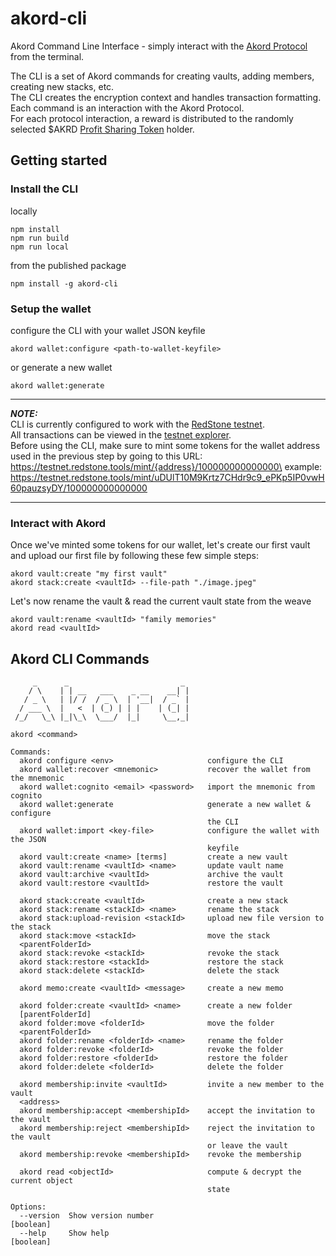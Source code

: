 # akord-cli
Akord Command Line Interface - simply interact with the [Akord Protocol](https://github.com/Akord-com/akord-protocol/blob/main/PROTOCOL_SPECIFICATION.md) from the terminal.

The CLI is a set of Akord commands for creating vaults, adding members, creating new stacks, etc.\
The CLI creates the encryption context and handles transaction formatting.\
Each command is an interaction with the Akord Protocol.\
For each protocol interaction, a reward is distributed to the randomly selected $AKRD [Profit Sharing Token](https://github.com/Akord-com/akord-pst/) holder.

## Getting started
### Install the CLI
locally
```
npm install
npm run build
npm run local
```
from the published package
```
npm install -g akord-cli
```
### Setup the wallet
configure the CLI with your wallet JSON keyfile
```
akord wallet:configure <path-to-wallet-keyfile>
```
or generate a new wallet
```
akord wallet:generate
```

----
**_NOTE:_**\
CLI is currently configured to work with the [RedStone testnet](https://testnet.redstone.tools).\
All transactions can be viewed in the [testnet explorer](https://sonar.redstone.tools/#/app/contracts?network=testnet).\
Before using the CLI, make sure to mint some tokens for the wallet address used in the previous step by going to this URL:\
https://testnet.redstone.tools/mint/{address}/100000000000000\
example: https://testnet.redstone.tools/mint/uDUlT10M9Krtz7CHdr9c9_ePKp5IP0vwH60pauzsyDY/100000000000000

----

### Interact with Akord
Once we've minted some tokens for our wallet, let's create our first vault and upload our first file by following these few simple steps:
```
akord vault:create "my first vault"
akord stack:create <vaultId> --file-path "./image.jpeg"
```
Let's now rename the vault & read the current vault state from the weave
```
akord vault:rename <vaultId> "family memories"
akord read <vaultId>
```

## Akord CLI Commands
```
     _      _                         _
    / \    | | __   ___    _ __    __| |
   / _ \   | |/ /  / _ \  | '__|  / _` |
  / ___ \  |   <  | (_) | | |    | (_| |
 /_/   \_\ |_|\_\  \___/  |_|     \__,_|

akord <command>

Commands:
  akord configure <env>                     configure the CLI
  akord wallet:recover <mnemonic>           recover the wallet from the mnemonic
  akord wallet:cognito <email> <password>   import the mnemonic from cognito
  akord wallet:generate                     generate a new wallet & configure
                                            the CLI
  akord wallet:import <key-file>            configure the wallet with the JSON
                                            keyfile
  akord vault:create <name> [terms]         create a new vault
  akord vault:rename <vaultId> <name>       update vault name
  akord vault:archive <vaultId>             archive the vault
  akord vault:restore <vaultId>             restore the vault

  akord stack:create <vaultId>              create a new stack
  akord stack:rename <stackId> <name>       rename the stack
  akord stack:upload-revision <stackId>     upload new file version to the stack
  akord stack:move <stackId>                move the stack
  <parentFolderId>
  akord stack:revoke <stackId>              revoke the stack
  akord stack:restore <stackId>             restore the stack
  akord stack:delete <stackId>              delete the stack

  akord memo:create <vaultId> <message>     create a new memo

  akord folder:create <vaultId> <name>      create a new folder
  [parentFolderId]
  akord folder:move <folderId>              move the folder
  <parentFolderId>
  akord folder:rename <folderId> <name>     rename the folder
  akord folder:revoke <folderId>            revoke the folder
  akord folder:restore <folderId>           restore the folder
  akord folder:delete <folderId>            delete the folder

  akord membership:invite <vaultId>         invite a new member to the vault
  <address>
  akord membership:accept <membershipId>    accept the invitation to the vault
  akord membership:reject <membershipId>    reject the invitation to the vault
                                            or leave the vault
  akord membership:revoke <membershipId>    revoke the membership

  akord read <objectId>                     compute & decrypt the current object
                                            state

Options:
  --version  Show version number                                       [boolean]
  --help     Show help                                                 [boolean]
```